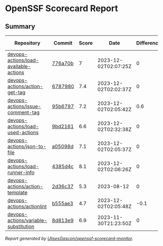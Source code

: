 # OpenSSF Scorecard Report

## Summary

| Repository | Commit | Score | Date | Difference | Report Link | StepSecurity Link |
| -- | -- | -- | -- | -- | -- | -- |
| [devops-actions/load-available-actions](https://github.com/devops-actions/load-available-actions) | [776a70b](https://github.com/devops-actions/load-available-actions/commit/776a70b8eda650805baa95b5d5ac4d6029efe258) | 7 | 2023-12-02T02:07:25Z | 0 | [Full Report](https://deps.dev/project/github/devops-actions%2Fload-available-actions) | [Fix it](http://app.stepsecurity.io/securerepo?repo=devops-actions/load-available-actions) |
| [devops-actions/action-get-tag](https://github.com/devops-actions/action-get-tag) | [6787980](https://github.com/devops-actions/action-get-tag/commit/6787980b5b0227cf34a8d845db08fb23514238e0) | 7.4 | 2023-12-02T02:02:37Z | 0 | [Full Report](https://deps.dev/project/github/devops-actions%2Faction-get-tag) | [Fix it](http://app.stepsecurity.io/securerepo?repo=devops-actions/action-get-tag) |
| [devops-actions/issue-comment-tag](https://github.com/devops-actions/issue-comment-tag) | [95b6797](https://github.com/devops-actions/issue-comment-tag/commit/95b6797d00b7a3c18b4172929ba4bd56165abb57) | 7.2 | 2023-12-02T02:05:42Z | 0.6 | [Full Report](https://deps.dev/project/github/devops-actions%2Fissue-comment-tag) | [Fix it](http://app.stepsecurity.io/securerepo?repo=devops-actions/issue-comment-tag) |
| [devops-actions/load-used-actions](https://github.com/devops-actions/load-used-actions) | [9bd2161](https://github.com/devops-actions/load-used-actions/commit/9bd2161849f06f71276ecbad1cdd5f1e93a2c726) | 6.6 | 2023-12-02T02:32:38Z | 0 | [Full Report](https://deps.dev/project/github/devops-actions%2Fload-used-actions) | [Fix it](http://app.stepsecurity.io/securerepo?repo=devops-actions/load-used-actions) |
| [devops-actions/json-to-file](https://github.com/devops-actions/json-to-file) | [a05098d](https://github.com/devops-actions/json-to-file/commit/a05098d1a51a70a58cefde25b400f9a2ab670b09) | 7.1 | 2023-12-02T02:05:37Z | 0 | [Full Report](https://deps.dev/project/github/devops-actions%2Fjson-to-file) | [Fix it](http://app.stepsecurity.io/securerepo?repo=devops-actions/json-to-file) |
| [devops-actions/load-runner-info](https://github.com/devops-actions/load-runner-info) | [4385d4c](https://github.com/devops-actions/load-runner-info/commit/4385d4c5b55b84fe5da561e4b10fc73acfe3ac51) | 8.1 | 2023-12-02T02:06:26Z | 0 | [Full Report](https://deps.dev/project/github/devops-actions%2Fload-runner-info) | [Fix it](http://app.stepsecurity.io/securerepo?repo=devops-actions/load-runner-info) |
| [devops-actions/action-template](https://github.com/devops-actions/action-template) | [2d36c37](https://github.com/devops-actions/action-template/commit/2d36c375d37dfe4b9bd08bacb5bae3728b201d2f) | 5.3 | 2023-08-12 | 0 | [Full Report](https://deps.dev/project/github/devops-actions%2Faction-template) | [Fix it](http://app.stepsecurity.io/securerepo?repo=devops-actions/action-template) |
| [devops-actions/actionlint](https://github.com/devops-actions/actionlint) | [b555ae3](https://github.com/devops-actions/actionlint/commit/b555ae3ad0fc38e3e8a0f8201125dcae847167eb) | 4.7 | 2023-12-02T02:05:48Z | -0.1 | [Full Report](https://deps.dev/project/github/devops-actions%2Factionlint) | [Fix it](http://app.stepsecurity.io/securerepo?repo=devops-actions/actionlint) |
| [devops-actions/variable-substitution](https://github.com/devops-actions/variable-substitution) | [8d813e9](https://github.com/devops-actions/variable-substitution/commit/8d813e9c8af54ba32fbfb3c9c4e0286b3b9573de) | 6.9 | 2023-11-30T21:23:50Z | 0 | [Full Report](https://deps.dev/project/github/devops-actions%2Fvariable-substitution) | [Fix it](http://app.stepsecurity.io/securerepo?repo=devops-actions/variable-substitution) |

_Report generated by [UlisesGascon/openssf-scorecard-monitor](https://github.com/UlisesGascon/openssf-scorecard-monitor)._
